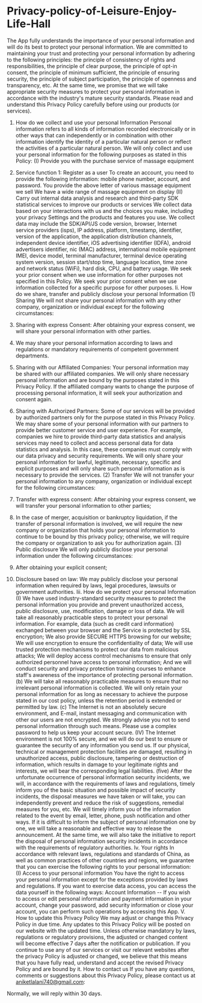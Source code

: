 # Privacy-policy-of-Leisure-Enjoy-Life-Hall

The App fully understands the importance of your personal information and will do its best to protect your personal information. We are committed to maintaining your trust and protecting your personal information by adhering to the following principles: the principle of consistency of rights and responsibilities, the principle of clear purpose, the principle of opt-in consent, the principle of minimum sufficient, the principle of ensuring security, the principle of subject participation, the principle of openness and transparency, etc. At the same time, we promise that we will take appropriate security measures to protect your personal information in accordance with the industry's mature security standards. Please read and understand this Privacy Policy carefully before using our products (or services).
1. How do we collect and use your personal Information
Personal information refers to all kinds of information recorded electronically or in other ways that can independently or in combination with other information identify the identity of a particular natural person or reflect the activities of a particular natural person. We will only collect and use your personal information for the following purposes as stated in this Policy:
(I) Provide you with the purchase service of massage equipment
1. Service function 1: Register as a user
To create an account, you need to provide the following information: mobile phone number, account, and password.
You provide the above letter of various massage equipment we sell
We have a wide range of massage equipment on display
(II) Carry out internal data analysis and research and third-party SDK statistical services to improve our products or services
We collect data based on your interactions with us and the choices you make, including your privacy Settings and the products and features you use. We collect data may include the SDK/API/JS code version, browser, Internet service providers (isps), IP address, platform, timestamp, identifier, version of the application, the application distribution channels, independent device identifier, iOS advertising identifier (IDFA), android advertisers identifier, nic (MAC) address, international mobile equipment IMEI, device model, terminal manufacturer, terminal device operating system version, session start/stop time, language location, time zone and network status (WiFi), hard disk, CPU, and battery usage.
We seek your prior consent when we use information for other purposes not specified in this Policy.
We seek your prior consent when we use information collected for a specific purpose for other purposes.
Ii. How do we share, transfer and publicly disclose your personal Information
(1) Sharing
We will not share your personal information with any other company, organization or individual except for the following circumstances:
1. Sharing with express Consent: After obtaining your express consent, we will share your personal information with other parties.
2. We may share your personal information according to laws and regulations or mandatory requirements of competent government departments.
3. Sharing with our Affiliated Companies: Your personal information may be shared with our affiliated companies. We will only share necessary personal information and are bound by the purposes stated in this Privacy Policy. If the affiliated company wants to change the purpose of processing personal information, it will seek your authorization and consent again.

4. Sharing with Authorized Partners: Some of our services will be provided by authorized partners only for the purpose stated in this Privacy Policy. We may share some of your personal information with our partners to provide better customer service and user experience. For example, companies we hire to provide third-party data statistics and analysis services may need to collect and access personal data for data statistics and analysis. In this case, these companies must comply with our data privacy and security requirements. We will only share your personal information for lawful, legitimate, necessary, specific and explicit purposes and will only share such personal information as is necessary to provide the services.
(2) Transfer
We will not transfer your personal information to any company, organization or individual except for the following circumstances:
1. Transfer with express consent: After obtaining your express consent, we will transfer your personal information to other parties;
2. In the case of merger, acquisition or bankruptcy liquidation, if the transfer of personal information is involved, we will require the new company or organization that holds your personal information to continue to be bound by this privacy policy; otherwise, we will require the company or organization to ask you for authorization again.
(3) Public disclosure
We will only publicly disclose your personal information under the following circumstances:
1. After obtaining your explicit consent;
2. Disclosure based on law: We may publicly disclose your personal information when required by laws, legal procedures, lawsuits or government authorities.
Iii. How do we protect your personal Information
(I) We have used industry-standard security measures to protect the personal information you provide and prevent unauthorized access, public disclosure, use, modification, damage or loss of data. We will take all reasonably practicable steps to protect your personal information. For example, data (such as credit card information) exchanged between your browser and the Service is protected by SSL encryption; We also provide SECURE HTTPS browsing for our website; We will use encryption to ensure the confidentiality of data; We will use trusted protection mechanisms to protect our data from malicious attacks; We will deploy access control mechanisms to ensure that only authorized personnel have access to personal information; And we will conduct security and privacy protection training courses to enhance staff's awareness of the importance of protecting personal information.
(b) We will take all reasonably practicable measures to ensure that no irrelevant personal information is collected. We will only retain your personal information for as long as necessary to achieve the purpose stated in our cost policy, unless the retention period is extended or permitted by law.
(c) The Internet is not an absolutely secure environment, and E-mail, instant messaging and communication with other our users are not encrypted. We strongly advise you not to send personal information through such means. Please use a complex password to help us keep your account secure.
(IV) The Internet environment is not 100% secure, and we will do our best to ensure or guarantee the security of any information you send us. If our physical, technical or management protection facilities are damaged, resulting in unauthorized access, public disclosure, tampering or destruction of information, which results in damage to your legitimate rights and interests, we will bear the corresponding legal liabilities.
(five) After the unfortunate occurrence of personal information security incidents, we will, in accordance with the requirements of laws and regulations, timely inform you of the basic situation and possible impact of security incidents, the disposal measures we have taken or will take, you can independently prevent and reduce the risk of suggestions, remedial measures for you, etc. We will timely inform you of the information related to the event by email, letter, phone, push notification and other ways. If it is difficult to inform the subject of personal information one by one, we will take a reasonable and effective way to release the announcement.
At the same time, we will also take the initiative to report the disposal of personal information security incidents in accordance with the requirements of regulatory authorities.
Iv. Your rights
In accordance with relevant laws, regulations and standards of China, as well as common practices of other countries and regions, we guarantee that you can exercise the following rights to your personal information:
(I) Access to your personal information
You have the right to access your personal information except for the exceptions provided by laws and regulations. If you want to exercise data access, you can access the data yourself in the following ways:
Account Information -- If you wish to access or edit personal information and payment information in your account, change your password, add security information or close your account, you can perform such operations by accessing this App.
V. How to update this Privacy Policy
We may adjust or change this Privacy Policy in due time. Any updates to this Privacy Policy will be posted on our website with the updated time. Unless otherwise mandatory by laws, regulations or regulatory provisions, the adjusted or changed content will become effective 7 days after the notification or publication. If you continue to use any of our services or visit our relevant websites after the privacy Policy is adjusted or changed, we believe that this means that you have fully read, understand and accept the revised Privacy Policy and are bound by it.
How to contact us
If you have any questions, comments or suggestions about this Privacy Policy, please contact us at aniketlalani740@gmail.com:

Normally, we will reply within 30 days.
